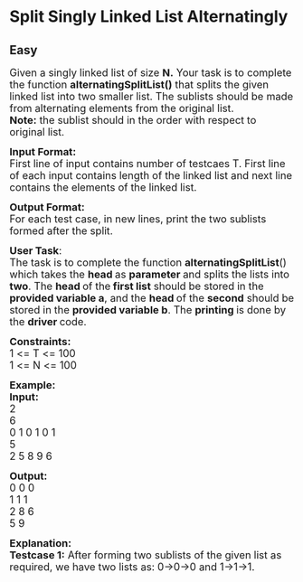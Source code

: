 # Split Singly Linked List Alternatingly
## Easy 
<div class="problem-statement">
                <p></p><p><span style="font-size:18px">Given a singly linked list of size <strong>N.</strong>&nbsp;Your task is to complete the function <strong>alternatingSplitList()</strong> that splits the given linked list into two smaller list. The sublists should be made from alternating elements from&nbsp;the original list.<br>
<strong>Note:</strong> the sublist should in the order with respect to original list.</span></p>

<p><span style="font-size:18px"><strong>Input Format:</strong><br>
First line of input contains number of testcaes T. First line of each input contains length of the linked list and next line contains the elements of the linked list.</span></p>

<p><span style="font-size:18px"><strong>Output Format:</strong><br>
For each test case, in new lines, print&nbsp;the two sublists formed after the split.</span></p>

<p><span style="font-size:18px"><strong>User Task</strong>:<br>
The task is to complete the function&nbsp;<strong>alternatingSplitList</strong>() which takes the <strong>head </strong>as <strong>parameter </strong>and splits the lists into <strong>two</strong>. The <strong>head </strong>of the<strong> first list</strong> should be stored in the<strong> provided variable a</strong>, and the <strong>head </strong>of the <strong>second</strong> should be stored in the <strong>provided variable b</strong>. The <strong>printing </strong>is done by the <strong>driver </strong>code.</span></p>

<p><span style="font-size:18px"><strong>Constraints:</strong><br>
1 &lt;= T &lt;= 100<br>
1 &lt;= N &lt;= 100</span></p>

<p><span style="font-size:18px"><strong>Example:<br>
Input:</strong><br>
2<br>
6<br>
0 1 0 1 0 1<br>
5<br>
2 5 8 9 6</span></p>

<p><span style="font-size:18px"><strong>Output:</strong><br>
0 0 0<br>
1 1 1<br>
2 8 6<br>
5 9</span></p>

<p><span style="font-size:18px"><strong>Explanation:<br>
Testcase 1:</strong> After forming two sublists of the given list as required, we have two lists as: 0-&gt;0-&gt;0 and 1-&gt;1-&gt;1.</span><br>
&nbsp;</p>
 <p></p>
            </div>